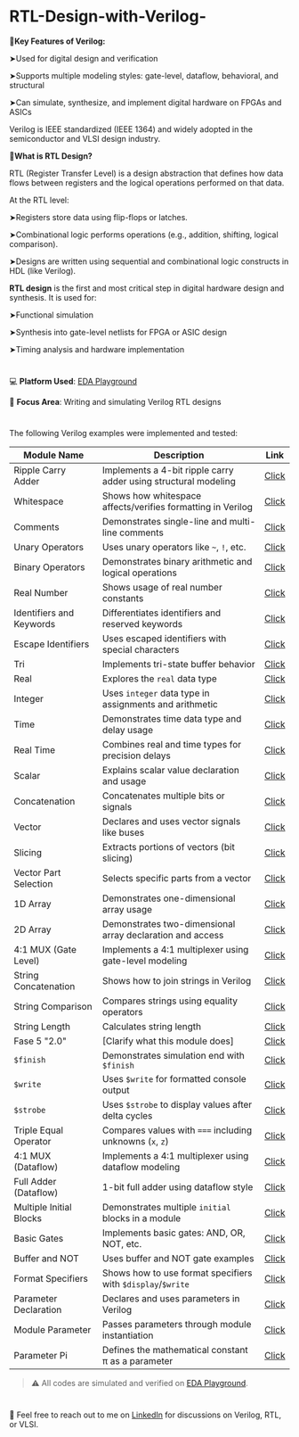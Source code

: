 # RTL-Design-with-Verilog-
🔷**Key Features of Verilog:**

➤Used for digital design and verification

➤Supports multiple modeling styles: gate-level, dataflow, behavioral, and structural

➤Can simulate, synthesize, and implement digital hardware on FPGAs and ASICs

Verilog is IEEE standardized (IEEE 1364) and widely adopted in the semiconductor and VLSI design industry.

🔷**What is RTL Design?**

RTL (Register Transfer Level) is a design abstraction that defines how data flows between registers and the logical operations performed on that data.

At the RTL level:

➤Registers store data using flip-flops or latches.

➤Combinational logic performs operations (e.g., addition, shifting, logical comparison).

➤Designs are written using sequential and combinational logic constructs in HDL (like Verilog).


  **RTL design** is the first and most critical step in digital hardware design and synthesis. It is used for:

➤Functional simulation

➤Synthesis into gate-level netlists for FPGA or ASIC design

➤Timing analysis and hardware implementation

#
💻 **Platform Used**: [EDA Playground](https://www.edaplayground.com/)

🧾 **Focus Area**: Writing and simulating Verilog RTL designs
#

The following Verilog examples were implemented and tested:

| Module Name              | Description                                                     |  Link |
| ------------------------ | --------------------------------------------------------------- | ------------------- |
| Ripple Carry Adder       | Implements a 4-bit ripple carry adder using structural modeling | [Click ](https://www.edaplayground.com/x/KVPc)|      |
 | Whitespace               | Shows how whitespace affects/verifies formatting in Verilog     | [Click](https://www.edaplayground.com/x/ueNP)      |
| Comments                 | Demonstrates single-line and multi-line comments                | [Click](https://www.edaplayground.com/x/Uu7Q)      |
| Unary Operators          | Uses unary operators like `~`, `!`, etc.                        | [Click](https://www.edaplayground.com/x/VyfB)      |
 | Binary Operators         | Demonstrates binary arithmetic and logical operations           |[Click](https://www.edaplayground.com/x/9g3z)     |
 | Real Number              | Shows usage of real number constants                            | [Click](https://www.edaplayground.com/x/Mxyb)     |
 | Identifiers and Keywords | Differentiates identifiers and reserved keywords                | [Click](https://www.edaplayground.com/x/dUt5)      |
 | Escape Identifiers       | Uses escaped identifiers with special characters                | [Click](https://www.edaplayground.com/x/DHza)     |
| Tri                      | Implements tri-state buffer behavior                            | [Click](https://www.edaplayground.com/x/9USa)   |
 | Real                     | Explores the `real` data type                                   |[Click](https://www.edaplayground.com/x/8TJY)      |
 | Integer                  | Uses `integer` data type in assignments and arithmetic          |    [Click](https://www.edaplayground.com/x/sTtm) |
 | Time                     | Demonstrates time data type and delay usage                     |[Click](https://www.edaplayground.com/x/iaqH)      |
 | Real Time                | Combines real and time types for precision delays               | [Click](https://www.edaplayground.com/x/HS9z)    |
 | Scalar                   | Explains scalar value declaration and usage                     | [Click](https://www.edaplayground.com/x/abJN)    |
 | Concatenation            | Concatenates multiple bits or signals                           | [Click](https://www.edaplayground.com/x/biwa)     |
 | Vector                   | Declares and uses vector signals like buses                     |[Click](https://www.edaplayground.com/x/g4Af)       |
 | Slicing                  | Extracts portions of vectors (bit slicing)                      |    [Click](https://www.edaplayground.com/x/L5MP)  |
| Vector Part Selection    | Selects specific parts from a vector                            | [Click](https://www.edaplayground.com/x/gpue)      |
 | 1D Array                 | Demonstrates one-dimensional array usage                        |[Click](https://www.edaplayground.com/x/VXy2)      |
 | 2D Array                 | Demonstrates two-dimensional array declaration and access       |[Click](https://www.edaplayground.com/x/6Uy3)      |
 | 4:1 MUX (Gate Level)     | Implements a 4:1 multiplexer using gate-level modeling          |[Click](https://www.edaplayground.com/x/W_LM)      |
| String Concatenation     | Shows how to join strings in Verilog                            |[Click](https://www.edaplayground.com/x/DfKN)      |
 | String Comparison        | Compares strings using equality operators                       |  [Click](https://www.edaplayground.com/x/JZWQ)    |
 | String Length            | Calculates string length                                        | [Click](https://www.edaplayground.com/x/bJeN)     |
| Fase 5 "2.0"             | \[Clarify what this module does]                                | [Click](https://www.edaplayground.com/x/WeDA)    |
 | `$finish`                | Demonstrates simulation end with `$finish`                      |[Click](https://www.edaplayground.com/x/9MFE)      |
 | `$write`                 | Uses `$write` for formatted console output                      |[Click](https://www.edaplayground.com/x/w7nq)      |
 | `$strobe`                | Uses `$strobe` to display values after delta cycles             | [Click](https://www.edaplayground.com/x/gNWT)     |
| Triple Equal Operator    | Compares values with `===` including unknowns (`x`, `z`)        |   [Click](https://www.edaplayground.com/x/p72z)   |
 | 4:1 MUX (Dataflow)       | Implements a 4:1 multiplexer using dataflow modeling            | [Click](https://www.edaplayground.com/x/JUFa)    |
 | Full Adder (Dataflow)    | 1-bit full adder using dataflow style                           | [Click](https://www.edaplayground.com/x/G49q)   |
 | Multiple Initial Blocks  | Demonstrates multiple `initial` blocks in a module              | [Click](https://www.edaplayground.com/x/uucr)   |
 | Basic Gates              | Implements basic gates: AND, OR, NOT, etc.                      |[Click](https://www.edaplayground.com/x/mYjX)     |
| Buffer and NOT           | Uses buffer and NOT gate examples                               |[Click](https://www.edaplayground.com/x/g2G5)     |
| Format Specifiers        | Shows how to use format specifiers with `$display`/`$write`     |[Click](https://www.edaplayground.com/x/VhJU)      |
 | Parameter Declaration    | Declares and uses parameters in Verilog                         |[Click](https://www.edaplayground.com/x/VejR)       |
 | Module Parameter         | Passes parameters through module instantiation                  |[Click](https://www.edaplayground.com/x/pUSA)      |
 | Parameter Pi             | Defines the mathematical constant π as a parameter              |[Click](https://www.edaplayground.com/x/GAvc)      |

> ⚠️ All codes are simulated and verified on [EDA Playground](https://www.edaplayground.com/).

#
 🤝 Feel free to reach out to me on  [LinkedIn](https://www.linkedin.com/in/sirisha-theetla) for discussions on Verilog, RTL, or VLSI.

